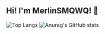 ## Hi! I'm MerlinSMQWQ! 👋
![Top Langs](https://github-readme-stats.vercel.app/api/top-langs/?username=MerlinSMQWQ&show_icons=true&theme=algolia&random=124)
![Anurag's GitHub stats](https://github-readme-stats.vercel.app/api?username=MerlinSMQWQ&show_icons=true&theme=algolia&random=124)
<!--
**MerlinSMQWQ/MerlinSMQWQ** is a ✨ _special_ ✨ repository because its `README.md` (this file) appears on your GitHub profile.

Here are some ideas to get you started:

- 🔭 I’m currently working on ...
- 🌱 I’m currently learning ...
- 👯 I’m looking to collaborate on ...
- 🤔 I’m looking for help with ...
- 💬 Ask me about ...
- 📫 How to reach me: ...
- 😄 Pronouns: ...
- ⚡ Fun fact: ...
-->
